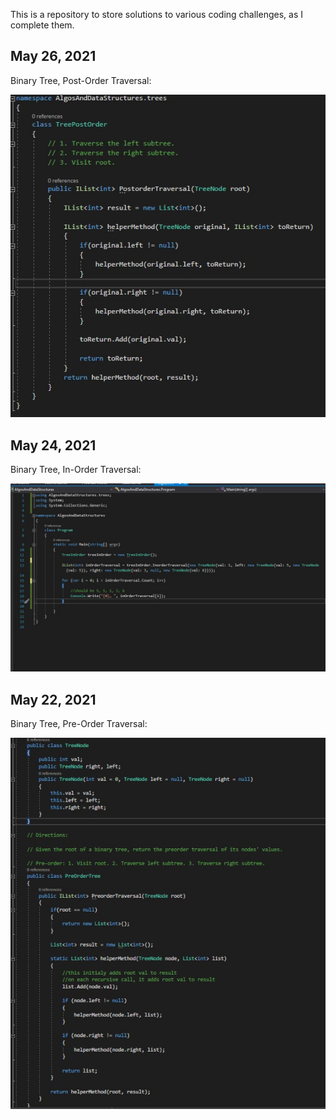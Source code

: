 ﻿This is a repository to store solutions to various coding challenges, as I complete them. 

## May 26, 2021

<p>Binary Tree, Post-Order Traversal:</p>

<img src="https://raw.githubusercontent.com/sbogucki12/AlgosAndDataStructures/main/readmeImages/postOrder.jpg" />


## May 24, 2021

<p>Binary Tree, In-Order Traversal:</p>

<img src="https://raw.githubusercontent.com/sbogucki12/AlgosAndDataStructures/main/readmeImages/binaryDebug.jpg" />


## May 22, 2021

<p>Binary Tree, Pre-Order Traversal:</p>

<img src="https://raw.githubusercontent.com/sbogucki12/AlgosAndDataStructures/main/readmeImages/treePreOrder.jpg" />






